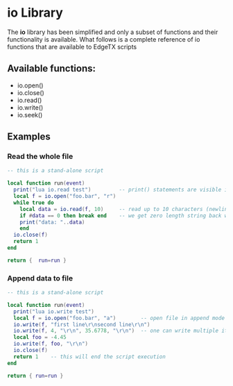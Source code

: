 # io Library

The **io** library has been simplified and only a subset of functions and their functionality is available. What follows is a complete reference of io functions that are available to EdgeTX scripts

## Available functions:

* io.open()
* io.close()
* io.read()
* io.write()
* io.seek()

## Examples

### Read the whole file

```lua
-- this is a stand-alone script

local function run(event)
  print("lua io.read test")         -- print() statements are visible in Debug output window
  local f = io.open("foo.bar", "r")
  while true do
    local data = io.read(f, 10)     -- read up to 10 characters (newline char also counts!)
    if #data == 0 then break end    -- we get zero length string back when we reach end of the file
    print("data: "..data)
    end
  io.close(f)
  return 1
end

return {  run=run }
```

### Append data to file

```lua
-- this is a stand-alone script

local function run(event)
  print("lua io.write test")
  local f = io.open("foo.bar", "a")        -- open file in append mode
  io.write(f, "first line\r\nsecond line\r\n")
  io.write(f, 4, "\r\n", 35.6778, "\r\n")  -- one can write multiple items at the same time
  local foo = -4.45
  io.write(f, foo, "\r\n")
  io.close(f)
  return 1    -- this will end the script execution
end

return { run=run }
```
